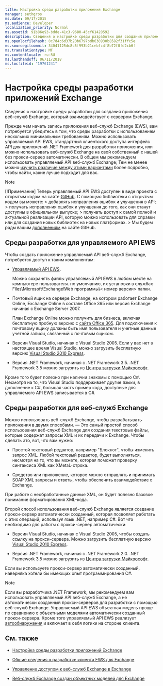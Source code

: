 ```yaml
---
title: Настройка среды разработки приложений Exchange
manager: sethgros
ms.date: 09/17/2015
ms.audience: Developer
localization_priority: Normal
ms.assetid: 91b86e93-bdde-41c3-9680-45cf61420592
description: Сведения о настройке среды разработки для создания приложения веб-служб Exchange, который взаимодействует с сервером Exchange.
ms.openlocfilehash: 0c7d4c6d37b28b6797bdb638930b8582f31ffc5e
ms.sourcegitcommit: 34041125dc8c5f993b21cebfc4f8b72f0fd2cb6f
ms.translationtype: MT
ms.contentlocale: ru-RU
ms.lasthandoff: 06/11/2018
ms.locfileid: "19761241"
---
```

# <a name="setting-up-your-exchange-application-development-environment"></a>Настройка среды разработки приложений Exchange

Сведения о настройке среды разработки для создания приложения веб-служб Exchange, который взаимодействует с сервером Exchange.
  
Прежде чем начать запись приложения веб-служб Exchange (EWS), вам потребуется убедитесь в том, что среды разработки с использованием нескольких минимальным требованиям. Можно использовать управляемый API EWS, стандартный клиентского доступа интерфейс API для приложений .NET Framework для разработки приложения, или можно использовать веб-служб Exchange на свой собственный с нашей без прокси-сервер автоматически. В общем мы рекомендуем использовать управляемый API веб-служб Exchange; Тем не менее можно [изучить различие между этими вариантами](ews-client-design-overview-for-exchange.md) более подробно, чтобы найти, какие лучше подходит для вас. 
  
> [!NOTE]
>  [!Примечание]  Теперь управляемый API EWS доступен в виде проекта с открытым кодом на сайте [GitHub](https://github.com/officedev/ews-managed-api). С помощью библиотеки с открытым кодом вы можете: >  добавлять исправления ошибок и улучшения в API; >  получать исправления ошибок и улучшения до того, как они станут доступны в официальном выпуске; >  получать доступ к самой полной и актуальной реализации API, которую можно использовать для справки или для создания новых библиотек на новых платформах. >  Мы будем рады вашим [дополнениям](https://github.com/OfficeDev/ews-managed-api/blob/master/CONTRIBUTING.md) на сайте GitHub. 
  
## <a name="development-environment-for-the-ews-managed-api"></a>Среды разработки для управляемого API EWS
<a name="bk_EWSMA"> </a>

Чтобы создать приложение управляемый API веб-служб Exchange, потребуется доступ к таким компонентам:
  
- [Управляемый API EWS](http://aka.ms/ews-managed-api-readme). 
    
    Можно сохранять файлы управляемый API EWS в любом месте на компьютере пользователя. по умолчанию, их установки в службах Files\Microsoft\Exchange\Web программы\\< номер версии\> папки.
    
- Почтовый ящик на сервере Exchange, на котором работает Exchange Online, Exchange Online в составе Office 365 или версия Exchange начиная с Exchange Server 2007. 
    
    План Exchange Online можно получить для бизнеса, включая бесплатную пробную версию с [сайта Office 365](http://office.microsoft.com/en-us/business/compare-office-365-for-business-plans-FX102918419.aspx#fbid=1tsGNIE7e3a). Для подключения к почтовому ящику должны быть имя пользователя и учетные данные учетной записи, связанный с почтовым ящиком.
    
- Версии Visual Studio, начиная с Visual Studio 2005. Если у вас нет в настоящее время Visual Studio, можно загрузить бесплатную версию [Visual Studio 2010 Express](http://www.microsoft.com/visualstudio/eng/products/visual-studio-2010-express).
    
- Версия .NET Framework, начиная с .NET Framework 3.5. .NET Framework 3.5 можно загрузить из [Центра загрузки Майкрософт](http://go.microsoft.com/fwlink/?LinkId=191777).
    
Кроме того будет полезно при наличии знакомы с помощью C#. Несмотря на то, что Visual Studio поддерживает другие языки, в дополнение к C#, большая часть пример кода, доступные для управляемого API EWS записывается в C#.
  
## <a name="development-environment-for-ews"></a>Среды разработки для веб-служб Exchange
<a name="bk_EWS"> </a>

Можно использовать веб-служб Exchange, чтобы разрабатывать приложения в двумя способами. — Это самый простой способ использования веб-служб Exchange для создания текстовые файлы, которые содержат запросы XML и их передачи к Exchange. Чтобы сделать это, вот, что вам нужно: 
  
- Простой текстовый редактор, например "Блокнот", чтобы изменить запрос XML. Любой текстовый редактор, будет выполняться, несмотря на то, что вы можете, которая поможет проверку синтаксиса XML как XMetaL-строка.
    
- Средство или приложение, которое можно отправлять и принимать SOAP XML запросы и ответы, чтобы обеспечить взаимодействие с Exchange.
    
При работе с необработанные данные XML, он будет полезно базовое понимание форматирования XML-кода.
  
Второй способ использования веб-служб Exchange является создание прокси-сервер автоматически созданный, которая позволяет работать с этих операций, используя язык .NET, например C#. Вот что необходимо для работы с прокси-сервер автоматически:
  
- Версии Visual Studio, начиная с Visual Studio 2005, чтобы создать ссылку на прокси-сервера. Можно загрузить бесплатную версию [Visual Studio 2010 Express](http://www.microsoft.com/visualstudio/eng/products/visual-studio-2010-express).
    
- Версия .NET Framework, начиная с .NET Framework 2.0. .NET Framework 3.5 можно загрузить из [Центра загрузки Майкрософт](http://go.microsoft.com/fwlink/?LinkId=191777).
    
Если вы используете прокси-сервер автоматически созданный, наверняка хотели бы имеющих опыт программирования C#.
  
> [!NOTE]
> Если вы разработчика .NET Framework, мы рекомендуем вам использовать управляемый API веб-служб Exchange, а не автоматически созданный прокси-серверов для разработки с помощью веб-служб Exchange. Управляемый API EWS объектная модель проще по сравнению с объектными моделями автоматически созданный прокси-сервера. Кроме того управляемый API EWS реализует [автообнаружения](autodiscover-for-exchange.md) и включает в себя логики на стороне клиента. 
  
## <a name="see-also"></a>См. также


- [Настройка среды разработки приложений Exchange](setting-up-your-exchange-application-development-environment.md)
    
- [Общие сведения о разработке клиента EWS для Exchange](ews-client-design-overview-for-exchange.md)
    
- [Управление доступом к веб-служб Exchange в Exchange](how-to-control-access-to-ews-in-exchange.md)
    
- [Веб-служб Exchange создан объектных моделей для Exchange](https://msdn.microsoft.com/en-us/library/jj190899)
    

